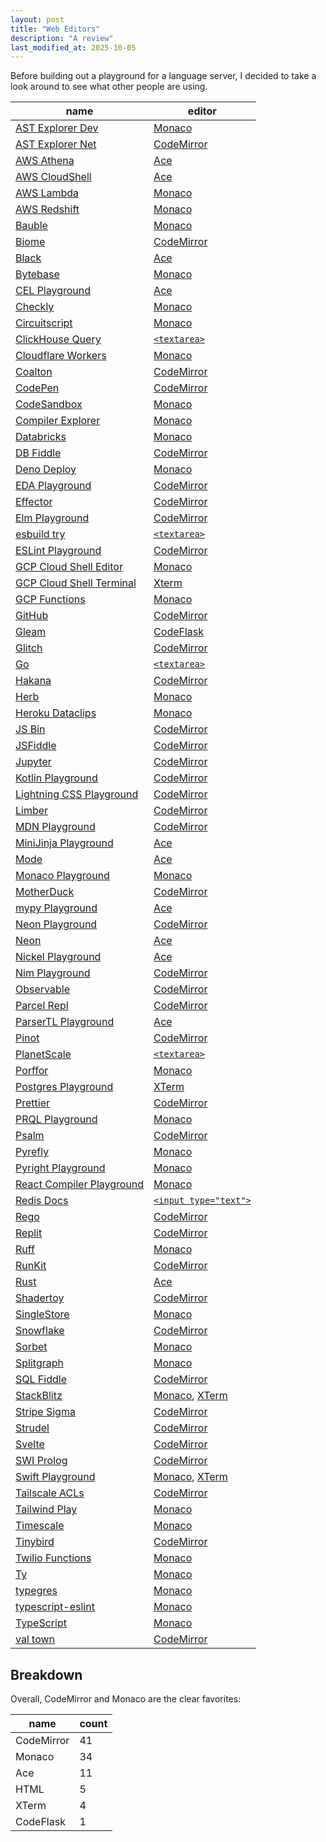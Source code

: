 ```yaml
---
layout: post
title: "Web Editors"
description: "A review"
last_modified_at: 2025-10-05
---
```


Before building out a playground for a language server, I decided to take a look around to see what other people are using.

| name                                                                              | editor                             |
| --------------------------------------------------------------------------------- | ---------------------------------- |
| [AST Explorer Dev](https://ast-explorer.dev/)                                     | [Monaco][monaco]                   |
| [AST Explorer Net](https://astexplorer.net)                                       | [CodeMirror][codemirror]           |
| [AWS Athena](http://console.aws.amazon.com/athena)                                | [Ace][ace]                         |
| [AWS CloudShell](https://console.aws.amazon.com/cloudshell/)                      | [Ace][ace]                         |
| [AWS Lambda](https://console.aws.amazon.com/lambda/)                              | [Monaco][monaco]                   |
| [AWS Redshift](https://console.aws.amazon.com/sqlworkbench/home)                  | [Monaco][monaco]                   |
| [Bauble](https://bauble.studio)                                                   | [Monaco][monaco]                   |
| [Biome](https://biomejs.dev/playground/)                                          | [CodeMirror][codemirror]           |
| [Black](https://black.vercel.app/)                                                | [Ace][ace]                         |
| [Bytebase](https://bytebase.com)                                                  | [Monaco][monaco]                   |
| [CEL Playground](https://playcel.undistro.io)                                     | [Ace][ace]                         |
| [Checkly](https://www.checklyhq.com)                                              | [Monaco][monaco]                   |
| [Circuitscript](https://bench.circuitscript.net)                                  | [Monaco][monaco]                   |
| [ClickHouse Query](https://play.clickhouse.com/play)                              | [`<textarea>`][textarea]           |
| [Cloudflare Workers](https://cloudflare.com)                                      | [Monaco][monaco]                   |
| [Coalton](https://coalton.app)                                                    | [CodeMirror][codemirror]           |
| [CodePen](https://codepen.io)                                                     | [CodeMirror][codemirror]           |
| [CodeSandbox](https://codesandbox.io)                                             | [Monaco][monaco]                   |
| [Compiler Explorer](https://godbolt.org)                                          | [Monaco][monaco]                   |
| [Databricks](https://www.databricks.com)                                          | [Monaco][monaco]                   |
| [DB Fiddle](https://db-fiddle.com)                                                | [CodeMirror][codemirror]           |
| [Deno Deploy](https://dash.deno.com)                                              | [Monaco][monaco]                   |
| [EDA Playground](https://edaplayground.com)                                       | [CodeMirror][codemirror]           |
| [Effector](https://share.effector.dev)                                            | [CodeMirror][codemirror]           |
| [Elm Playground](https://elm-lang.org/try)                                        | [CodeMirror][codemirror]           |
| [esbuild try](esbuild.github.io/try/)                                             | [`<textarea>`][textarea]           |
| [ESLint Playground](https://eslint.org/play/)                                     | [CodeMirror][codemirror]           |
| [GCP Cloud Shell Editor](https://console.cloud.google.com/cloudshelleditor)       | [Monaco][monaco]                   |
| [GCP Cloud Shell Terminal](https://console.cloud.google.com/cloudshelleditor)     | [Xterm][xterm]                     |
| [GCP Functions](https://console.cloud.google.com/functions/)                      | [Monaco][monaco]                   |
| [GitHub](https://github.com)                                                      | [CodeMirror][codemirror]           |
| [Gleam](https://playground.gleam.run)                                             | [CodeFlask][codeflask]             |
| [Glitch](https://glitch.com/)                                                     | [CodeMirror][codemirror]           |
| [Go](https://go.dev/play/)                                                        | [`<textarea>`][textarea]           |
| [Hakana](https://hakana.dev)                                                      | [CodeMirror][codemirror]           |
| [Herb](https://herb-tools.dev/playground.html)                                    | [Monaco][monaco]                   |
| [Heroku Dataclips](https://data.heroku.com/dataclips/create)                      | [Monaco][monaco]                   |
| [JS Bin](https://jsbin.com/)                                                      | [CodeMirror][codemirror]           |
| [JSFiddle](https://jsfiddle.net)                                                  | [CodeMirror][codemirror]           |
| [Jupyter](https://jupyter.org/try-jupyter/lab/)                                   | [CodeMirror][codemirror]           |
| [Kotlin Playground](https://play.kotlinlang.org/)                                 | [CodeMirror][codemirror]           |
| [Lightning CSS Playground](https://lightningcss.dev/playground/)                  | [CodeMirror][codemirror]           |
| [Limber](https://limber.glimdown.com/)                                            | [CodeMirror][codemirror]           |
| [MDN Playground](https://developer.mozilla.org/en-US/play)                        | [CodeMirror][codemirror]           |
| [MiniJinja Playground](https://mitsuhiko.github.io/minijinja-playground/)         | [Ace][ace]                         |
| [Mode](https://mode.com)                                                          | [Ace][ace]                         |
| [Monaco Playground](https://microsoft.github.io/monaco-editor/playground.html)    | [Monaco][monaco]                   |
| [MotherDuck](https://motherduck.com)                                              | [CodeMirror][codemirror]           |
| [mypy Playground](https://mypy-play.net/)                                         | [Ace][ace]                         |
| [Neon Playground](https://neon.tech/demos/playground)                             | [CodeMirror][codemirror]           |
| [Neon](https://console.neon.tech/)                                                | [Ace][ace]                         |
| [Nickel Playground](https://nickel-lang.org/playground/)                          | [Ace][ace]                         |
| [Nim Playground](https://play.nim-lang.org/)                                      | [CodeMirror][codemirror]           |
| [Observable](https://observablehq.com/)                                           | [CodeMirror][codemirror]           |
| [Parcel Repl](https://repl.parceljs.org)                                          | [CodeMirror][codemirror]           |
| [ParserTL Playground](https://mingodad.github.io/parsertl-playground/playground/) | [Ace][ace]                         |
| [Pinot](https://docs.pinot.apache.org/users/user-guide-query/querying-pinot)      | [CodeMirror][codemirror]           |
| [PlanetScale](https://app.planetscale.com)                                        | [`<textarea>`][textarea]           |
| [Porffor](https://porffor.dev)                                                    | [Monaco][monaco]                   |
| [Postgres Playground](https://www.crunchydata.com/developers/playground/)         | [XTerm][xterm]                     |
| [Prettier](https://prettier.io/playground/)                                       | [CodeMirror][codemirror]           |
| [PRQL Playground](https://prql-lang.org/playground/)                              | [Monaco][monaco]                   |
| [Psalm](https://psalm.dev)                                                        | [CodeMirror][codemirror]           |
| [Pyrefly](https://pyrefly.org/sandbox/)                                           | [Monaco][monaco]                   |
| [Pyright Playground](https://pyright-play.net/)                                   | [Monaco][monaco]                   |
| [React Compiler Playground](https://playground.react.dev/)                        | [Monaco][monaco]                   |
| [Redis Docs](https://redis.io/docs/latest/commands/hset/)                         | [`<input type="text">`][inputtext] |
| [Rego](https://play.openpolicyagent.org)                                          | [CodeMirror][codemirror]           |
| [Replit](https://replit.com/)                                                     | [CodeMirror][codemirror]           |
| [Ruff](https://play.ruff.rs)                                                      | [Monaco][monaco]                   |
| [RunKit](https://npm.runkit.com/react)                                            | [CodeMirror][codemirror]           |
| [Rust](https://play.rust-lang.org/)                                               | [Ace][ace]                         |
| [Shadertoy](https://www.shadertoy.com/view/Xds3zN)                                | [CodeMirror][codemirror]           |
| [SingleStore](https://www.singlestore.com)                                        | [Monaco][monaco]                   |
| [Snowflake](https://www.snowflake.com/)                                           | [CodeMirror][codemirror]           |
| [Sorbet](https://sorbet.run)                                                      | [Monaco][monaco]                   |
| [Splitgraph](https://www.splitgraph.com)                                          | [Monaco][monaco]                   |
| [SQL Fiddle](https://sqlfiddle.com)                                               | [CodeMirror][codemirror]           |
| [StackBlitz](https://stackblitz.com/edit/stylex-next?file=README.md)              | [Monaco][monaco], [XTerm][xterm]   |
| [Stripe Sigma](https://dashboard.stripe.com/sigma/queries)                        | [CodeMirror][codemirror]           |
| [Strudel](https://strudel.cc/)                                                    | [CodeMirror][codemirror]           |
| [Svelte](https://svelte.dev/playground)                                           | [CodeMirror][codemirror]           |
| [SWI Prolog](https://swish.swi-prolog.org)                                        | [CodeMirror][codemirror]           |
| [Swift Playground](https://swiftfiddle.com)                                       | [Monaco][monaco], [XTerm][xterm]   |
| [Tailscale ACLs](https://login.tailscale.com/admin/acls/file?refreshed=true)      | [CodeMirror][codemirror]           |
| [Tailwind Play](https://lightningcss.dev/playground/)                             | [Monaco][monaco]                   |
| [Timescale](https://console.cloud.timescale.com/dashboard/services?popsql=)       | [Monaco][monaco]                   |
| [Tinybird](https://www.tinybird.co)                                               | [CodeMirror][codemirror]           |
| [Twilio Functions](https://console.twilio.com/develop/functions)                  | [Monaco][monaco]                   |
| [Ty](https://play.ty.dev)                                                         | [Monaco][monaco]                   |
| [typegres](https://typegres.com/play/)                                            | [Monaco][monaco]                   |
| [typescript-eslint](https://typescript-eslint.io/play)                            | [Monaco][monaco]                   |
| [TypeScript](https://www.typescriptlang.org/play/)                                | [Monaco][monaco]                   |
| [val town](https://www.val.town)                                                  | [CodeMirror][codemirror]           |

[monaco]: https://microsoft.github.io/monaco-editor/
[codeflask]: https://www.npmjs.com/package/codeflask
[ace]: https://ace.c9.io
[codemirror]: https://codemirror.net
[xterm]: https://xtermjs.org
[textarea]: https://developer.mozilla.org/en-US/docs/Web/HTML/Element/textarea
[inputtext]: https://developer.mozilla.org/en-US/docs/Web/HTML/Element/input/text

## Breakdown

Overall, CodeMirror and Monaco are the clear favorites:

| name       | count |
| ---------- | ----- |
| CodeMirror | 41    |
| Monaco     | 34    |
| Ace        | 11    |
| HTML       | 5     |
| XTerm      | 4     |
| CodeFlask  | 1     |
